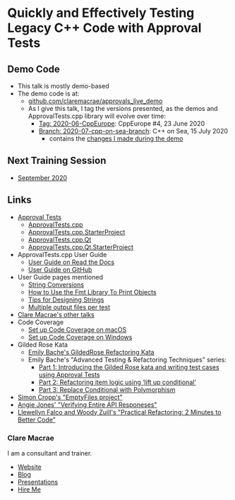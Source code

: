 <a id="top"></a>

# Quickly and Effectively Testing Legacy C++ Code with Approval Tests

## Demo Code

* This talk is mostly demo-based
* The demo code is at:
    * [github.com/claremacrae/approvals_live_demo](https://github.com/claremacrae/approvals_live_demo/)
    * As I give this talk, I tag the versions presented, as the demos and ApprovalTests.cpp library will evolve over time:
        * [Tag: 2020-06-CppEurope](https://github.com/claremacrae/approvals_live_demo/tree/2020-06-CppEurope/): CppEurope #4, 23 June 2020
        * [Branch: 2020-07-cpp-on-sea-branch](https://github.com/claremacrae/approvals_live_demo/tree/2020-07-cpp-on-sea-branch): C++ on Sea, 15 July 2020
            * contains the [changes I made during the demo](https://github.com/claremacrae/approvals_live_demo/compare/2020-07-cpp-on-sea-start-point...2020-07-cpp-on-sea-end-point)

## Next Training Session

* [September 2020](https://claremacrae.co.uk/blog/2020/07/approvaltests-training-course)

## Links

* [Approval Tests](https://approvaltests.com)
    * [ApprovalTests.cpp](https://github.com/approvals/ApprovalTests.cpp)
    * [ApprovalTests.cpp.StarterProject](https://github.com/approvals/ApprovalTests.cpp.StarterProject)
    * [ApprovalTests.cpp.Qt](https://github.com/approvals/ApprovalTests.cpp.Qt)
    * [ApprovalTests.cpp.Qt.StarterProject](https://github.com/approvals/ApprovalTests.cpp.Qt.StarterProject)
* ApprovalTests.cpp User Guide
    * [User Guide on Read the Docs](https://approvaltestscpp.readthedocs.io/en/latest/)
    * [User Guide on GitHub](https://github.com/approvals/ApprovalTests.cpp/blob/master/doc/README.md#top)
* User Guide pages mentioned
    * [String Conversions](https://github.com/approvals/ApprovalTests.cpp/blob/master/doc/ToString.md)
    * [How to Use the Fmt Library To Print Objects](https://github.com/approvals/ApprovalTests.cpp/blob/master/doc/how_tos/UseTheFmtLibraryToPrintObjects.md)
    * [Tips for Designing Strings](https://github.com/approvals/ApprovalTests.cpp/blob/master/doc/explanations/TipsForDesigningStrings.md#top)
    * [Multiple output files per test](https://github.com/approvals/ApprovalTests.cpp/blob/master/doc/MultipleOutputFilesPerTest.md)
* [Clare Macrae's other talks](https://claremacrae.co.uk/conferences/presentations.html)
* Code Coverage
    * [Set up Code Coverage on macOS](HowTos/Set_up_Code_Coverage_on_macOS.md)
    * [Set up Code Coverage on Windows](HowTos/Set_up_Code_Coverage_on_Windows.md)
* Gilded Rose Kata
    * [Emily Bache's GildedRose Refactoring Kata](https://github.com/emilybache/GildedRose-Refactoring-Kata)
    * Emily Bache's "Advanced Testing & Refactoring Techniques" series:
      * [Part 1: Introducing the Gilded Rose kata and writing test cases using Approval Tests](https://www.praqma.com/stories/advanced-testing-refactoring-techniques/)
      * [Part 2: Refactoring item logic using ‘lift up conditional’](https://www.praqma.com/stories/advanced-testing-refactoring-techniques-2/)
      * [Part 3: Replace Conditional with Polymorphism](https://www.praqma.com/stories/advanced-testing-refactoring-techniques-3/)
* [Simon Cropp's "EmptyFiles project"](https://github.com/SimonCropp/EmptyFiles)
* [Angie Jones' "Verifying Entire API Responeses"](https://angiejones.tech/verifying-entire-api-responses/)
* [Llewellyn Falco and Woody Zuill's "Practical Refactoring: 2 Minutes to Better Code"](https://youtu.be/aWiwDdx_rdo)

### Clare Macrae

I am a consultant and trainer.

* [Website](https://claremacrae.co.uk)
* [Blog](https://claremacrae.co.uk/blog/)
* [Presentations](https://claremacrae.co.uk/conferences/presentations.html)
* [Hire Me](https://claremacrae.co.uk/consulting/hire_me.html)
